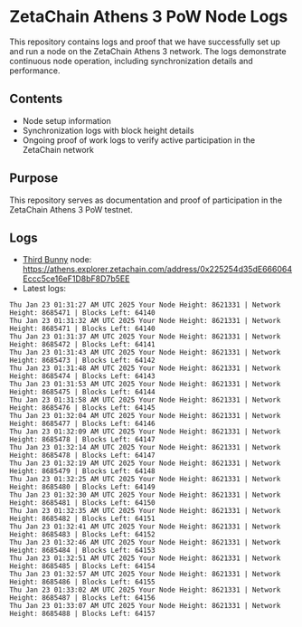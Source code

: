 # ZetaChain Athens 3 PoW Node Logs
This repository contains logs and proof that we have successfully set up and run a node on the ZetaChain Athens 3 network. The logs demonstrate continuous node operation, including synchronization details and performance.

## Contents
- Node setup information
- Synchronization logs with block height details
- Ongoing proof of work logs to verify active participation in the ZetaChain network

## Purpose
This repository serves as documentation and proof of participation in the ZetaChain Athens 3 PoW testnet.

## Logs

- [Third Bunny](https://thirdbunny.xyz/) node: https://athens.explorer.zetachain.com/address/0x225254d35dE666064Eccc5ce16eF1D8bF8D7b5EE
- Latest logs:
```
Thu Jan 23 01:31:27 AM UTC 2025 Your Node Height: 8621331 | Network Height: 8685471 | Blocks Left: 64140
Thu Jan 23 01:31:32 AM UTC 2025 Your Node Height: 8621331 | Network Height: 8685471 | Blocks Left: 64140
Thu Jan 23 01:31:37 AM UTC 2025 Your Node Height: 8621331 | Network Height: 8685472 | Blocks Left: 64141
Thu Jan 23 01:31:43 AM UTC 2025 Your Node Height: 8621331 | Network Height: 8685473 | Blocks Left: 64142
Thu Jan 23 01:31:48 AM UTC 2025 Your Node Height: 8621331 | Network Height: 8685474 | Blocks Left: 64143
Thu Jan 23 01:31:53 AM UTC 2025 Your Node Height: 8621331 | Network Height: 8685475 | Blocks Left: 64144
Thu Jan 23 01:31:58 AM UTC 2025 Your Node Height: 8621331 | Network Height: 8685476 | Blocks Left: 64145
Thu Jan 23 01:32:04 AM UTC 2025 Your Node Height: 8621331 | Network Height: 8685477 | Blocks Left: 64146
Thu Jan 23 01:32:09 AM UTC 2025 Your Node Height: 8621331 | Network Height: 8685478 | Blocks Left: 64147
Thu Jan 23 01:32:14 AM UTC 2025 Your Node Height: 8621331 | Network Height: 8685478 | Blocks Left: 64147
Thu Jan 23 01:32:19 AM UTC 2025 Your Node Height: 8621331 | Network Height: 8685479 | Blocks Left: 64148
Thu Jan 23 01:32:25 AM UTC 2025 Your Node Height: 8621331 | Network Height: 8685480 | Blocks Left: 64149
Thu Jan 23 01:32:30 AM UTC 2025 Your Node Height: 8621331 | Network Height: 8685481 | Blocks Left: 64150
Thu Jan 23 01:32:35 AM UTC 2025 Your Node Height: 8621331 | Network Height: 8685482 | Blocks Left: 64151
Thu Jan 23 01:32:41 AM UTC 2025 Your Node Height: 8621331 | Network Height: 8685483 | Blocks Left: 64152
Thu Jan 23 01:32:46 AM UTC 2025 Your Node Height: 8621331 | Network Height: 8685484 | Blocks Left: 64153
Thu Jan 23 01:32:51 AM UTC 2025 Your Node Height: 8621331 | Network Height: 8685485 | Blocks Left: 64154
Thu Jan 23 01:32:57 AM UTC 2025 Your Node Height: 8621331 | Network Height: 8685486 | Blocks Left: 64155
Thu Jan 23 01:33:02 AM UTC 2025 Your Node Height: 8621331 | Network Height: 8685487 | Blocks Left: 64156
Thu Jan 23 01:33:07 AM UTC 2025 Your Node Height: 8621331 | Network Height: 8685488 | Blocks Left: 64157
```
